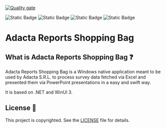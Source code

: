 [![Quality gate](https://sonarcloud.io/api/project_badges/quality_gate?project=AndrexAce_Adacta-Reports-Shopping-Bag&token=d818e79c8a3c50b68ea9f578ad9465436373233a)](https://sonarcloud.io/summary/new_code?id=AndrexAce_Adacta-Reports-Shopping-Bag)

![Static Badge](https://img.shields.io/badge/Framework-.NET%209.0.10%20%28STS%29-512BD4)
![Static Badge](https://img.shields.io/badge/Languages-C%2313,%20F%239-8A2BE2)
![Static Badge](https://img.shields.io/badge/Windows%20app-WinUI%203-00A4EF)
![Static Badge](https://img.shields.io/badge/Status-Active-32CD32)

# Adacta Reports Shopping Bag

## What is Adacta Reports Shopping Bag ❓

Adacta Reports Shopping Bag is a Windows native application meant to be used by Adacta S.R.L. to process survey data fetched via Excel and presented them via PowerPoint presentations in a easy and swift way.

It is based on .NET and WinUI 3.

## License 📃

This project is copyrighted.
See the [LICENSE](https://github.com/AndrexAce/AdactaReportsShoppingBag/blob/master/LICENSE.md) file for details.
